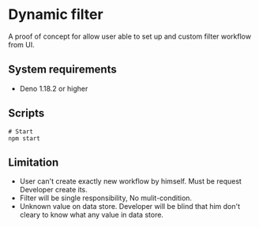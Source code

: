 # Dynamic filter

A proof of concept for allow user able to set up and custom filter workflow from
UI.

## System requirements

- Deno 1.18.2 or higher

## Scripts

```
# Start
npm start
```

## Limitation

- User can't create exactly new workflow by himself. Must be request Developer
  create its.
- Filter will be single responsibility, No mulit-condition.
- Unknown value on data store. Developer will be blind that him don't cleary to
  know what any value in data store.
